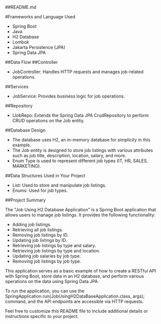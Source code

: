 ##README.md#Frameworks and Language Used* Spring Boot* Java* H2 Database* Lombok* Jakarta Persistence (JPA)* Spring Data JPA##Data Flow##Controller* JobController: Handles HTTP requests and manages job-related operations.##Services* JobService: Provides business logic for job operations.##Repository * IJobRepo: Extends the Spring Data JPA CrudRepository to perform CRUD operations on the Job entity.##Database Design* The database uses H2, an in-memory database for simplicity in this example.* The Job entity is designed to store job listings with various attributes such as job title, description, location, salary, and more.* Enum Type is used to represent different job types (IT, HR, SALES, MARKETING).##Data Structures Used in Your Project* List: Used to store and manipulate job listings.* Enums: Used for job types.##Project Summary The "Job Using H2 Database Application" is a Spring Boot application that allows users to manage job listings. It provides the following functionality:* Adding job listings.* Retrieving all job listings.* Removing job listings by ID.* Updating job listings by ID.* Retrieving job listings by type and salary.* Retrieving job listings by type and location.* Updating job salaries by job type.* Removing job listings by job type.This application serves as a basic example of how to create a RESTful API with Spring Boot, store data in an H2 database, and perform various operations on the data using Spring Data JPA.To run the application, you can use the SpringApplication.run(JobUsingH2DataBaseApplication.class, args); command, and the API endpoints are accessible via HTTP requests.Feel free to customize this README file to include additional details or instructions specific to your project.